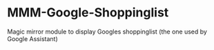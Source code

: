 # MMM-Google-Shoppinglist
Magic mirror module to display Googles shoppinglist (the one used by Google Assistant) 
